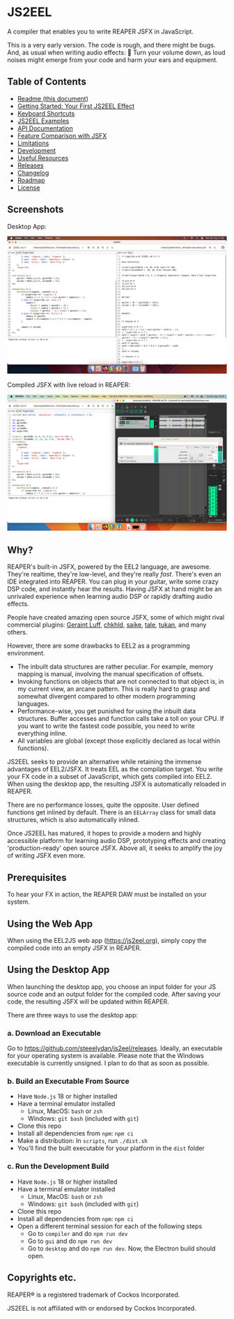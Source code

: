 # JS2EEL

A compiler that enables you to write REAPER JSFX in JavaScript.

This is a very early version. The code is rough, and there might be bugs. And, as usual when writing audio effects: 📢 Turn your volume down, as loud noises might emerge from your code and harm your ears and equipment.

## Table of Contents

-   [Readme (this document)](./README.md)
-   [Getting Started: Your First JS2EEL Effect](./docs/getting-started.md)
-   [Keyboard Shortcuts](./docs/shortcuts.md)
-   [JS2EEL Examples](./examples)
-   [API Documentation](./docs/api-documentation.md)
-   [Feature Comparison with JSFX](./docs/feature-comparison.md)
-   [Limitations](./docs/limitations.md)
-   [Development](./docs/development.md)
-   [Useful Resources](./docs/useful-resources.md)
-   [Releases](https://github.com/steeelydan/js2eel/releases)
-   [Changelog](./docs/changelog.md)
-   [Roadmap](./docs/roadmap.md)
-   [License](./LICENSE)

## Screenshots

Desktop App:

<img src="./media/screenshot_desktop_1.png">

Compiled JSFX with live reload in REAPER:

<img src="./media/screenshot_desktop_3.png">

## Why?

REAPER's built-in JSFX, powered by the EEL2 language, are awesome. They're realtime, they're low-level, and they're really _fast_. There's even an IDE integrated into REAPER. You can plug in your guitar, write some crazy DSP code, and instantly hear the results. Having JSFX at hand might be an unrivaled experience when learning audio DSP or rapidly drafting audio effects.

People have created amazing open source JSFX, some of which might rival commercial plugins: [Geraint Luff](https://geraintluff.github.io/jsfx/), [chkhld](https://github.com/chkhld/jsfx), [saike](https://github.com/JoepVanlier/JSFX), [tale](https://www.taletn.com/reaper/mono_synth/), [tukan](https://github.com/TukanStudios/TUKAN_STUDIOS_PLUGINS), and many others.

However, there are some drawbacks to EEL2 as a programming environment.

-   The inbuilt data structures are rather peculiar. For example, memory mapping is manual, involving the manual specification of offsets.
-   Invoking functions on objects that are not connected to that object is, in my current view, an arcane pattern. This is really hard to grasp and somewhat divergent compared to other modern programming languages.
-   Performance-wise, you get punished for using the inbuilt data structures. Buffer accesses and function calls take a toll on your CPU. If you want to write the fastest code possible, you need to write everything inline.
-   All variables are global (except those explicitly declared as local within functions).

JS2EEL seeks to provide an alternative while retaining the immense advantages of EEL2/JSFX. It treats EEL as the compilation target. You write your FX code in a subset of JavaScript, which gets compiled into EEL2. When using the desktop app, the resulting JSFX is automatically reloaded in REAPER.

There are no performance losses, quite the opposite. User defined functions get inlined by default. There is an `EELArray` class for small data structures, which is also automatically inlined.

Once JS2EEL has matured, it hopes to provide a modern and highly accessible platform for learning audio DSP, prototyping effects and creating 'production-ready' open source JSFX. Above all, it seeks to amplify the joy of writing JSFX even more.

## Prerequisites

To hear your FX in action, the REAPER DAW must be installed on your system.

## Using the Web App

When using the EEL2JS web app (https://js2eel.org), simply copy the compiled code into an empty JSFX in REAPER.

## Using the Desktop App

When launching the desktop app, you choose an input folder for your JS source code and an output folder for the compiled code. After saving your code, the resulting JSFX will be updated within REAPER.

There are three ways to use the desktop app:

### a. Download an Executable

Go to https://github.com/steeelydan/js2eel/releases. Ideally, an executable for your operating system is available. Please note that the Windows executable is currently unsigned. I plan to do that as soon as possible.

### b. Build an Executable From Source

-   Have `Node.js` 18 or higher installed
-   Have a terminal emulator installed
    -   Linux, MacOS: `bash` or `zsh`
    -   Windows: `git bash` (included with `git`)
-   Clone this repo
-   Install all dependencies from `npm`: `npm ci`
-   Make a distribution: In `scripts`, run `./dist.sh`
-   You'll find the built executable for your platform in the `dist` folder

### c. Run the Development Build

-   Have `Node.js` 18 or higher installed
-   Have a terminal emulator installed
    -   Linux, MacOS: `bash` or `zsh`
    -   Windows: `git bash` (included with `git`)
-   Clone this repo
-   Install all dependencies from `npm`: `npm ci`
-   Open a different terminal session for each of the following steps
    -   Go to `compiler` and do `npm run dev`
    -   Go to `gui` and do `npm run dev`
    -   Go to `desktop` and do `npm run dev`. Now, the Electron build should open.

## Copyrights etc.

REAPER® is a registered trademark of Cockos Incorporated.

JS2EEL is not affiliated with or endorsed by Cockos Incorporated.
